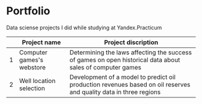 # Portfolio
Data sciense projects I did while studying at Yandex.Practicum

| |Project name|Project discription|
|-|------------|-------------------|
|1|Computer games's webstore|Determining the laws affecting the success of games on open historical data about sales of computer games|
|2|Well location selection|Development of a model to predict oil production revenues based on oil reserves and quality data in three regions|
